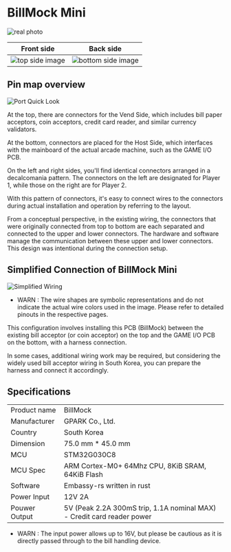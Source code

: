 <!--
SPDX-FileCopyrightText: © 2023 Jinwoo Park (pmnxis@gmail.com)

SPDX-License-Identifier: MIT OR Apache-2.0
-->

# BillMock Mini

![real photo](https://billmock.gpark.biz/images/pcb_0v4_mini_port/BillMockPCB_0v4_mini_rectangle.jpg)

| Front side | Back side |
| ---- | ---- |
| ![top side image](https://billmock.gpark.biz/images/pcb_top_mini_0v4.png) | ![bottom side image](https://billmock.gpark.biz/images/pcb_bot_mini_0v4.png) | 

## Pin map overview

![Port Quick Look](https://billmock.gpark.biz/images/pcb_0v4_mini_port/mini_port_quick_look.png)

At the top, there are connectors for the Vend Side, which includes bill paper acceptors, coin acceptors, credit card reader, and similar currency validators.

At the bottom, connectors are placed for the Host Side, which interfaces with the mainboard of the actual arcade machine, such as the GAME I/O PCB.

On the left and right sides, you'll find identical connectors arranged in a decalcomania pattern. The connectors on the left are designated for Player 1, while those on the right are for Player 2.

With this pattern of connectors, it's easy to connect wires to the connectors during actual installation and operation by referring to the layout.

From a conceptual perspective, in the existing wiring, the connectors that were originally connected from top to bottom are each separated and connected to the upper and lower connectors. The hardware and software manage the communication between these upper and lower connectors. This design was intentional during the connection setup.

## Simplified Connection of BillMock Mini
![Simplified Wiring](https://billmock.gpark.biz/images/pcb_0v4_mini_port/mini_wiring.png)

- WARN : The wire shapes are symbolic representations and do not indicate the actual wire colors used in the image. Please refer to detailed pinouts in the respective pages.

This configuration involves installing this PCB (BillMock) between the existing bill acceptor (or coin acceptor) on the top and the GAME I/O PCB on the bottom, with a harness connection.

In some cases, additional wiring work may be required, but considering the widely used bill acceptor wiring in South Korea, you can prepare the harness and connect it accordingly.

## Specifications
|             |              |
| ----------- | ------------ |
| Product name| BillMock     |
| Manufacturer| GPARK Co., Ltd. |
| Country     | South Korea |
| Dimension   | 75.0 mm * 45.0 mm |
| MCU         | STM32G030C8 |
| MCU Spec    | ARM Cortex-M0+ 64Mhz CPU, 8KiB SRAM, 64KiB Flash |
| Software    | Embassy-rs written in rust |
| Power Input | 12V 2A |
| Pouwer Output | 5V (Peak 2.2A 300mS trip, 1.1A nominal MAX) - Credit card reader power |

- WARN : The input power allows up to 16V, but please be cautious as it is directly passed through to the bill handling device.
